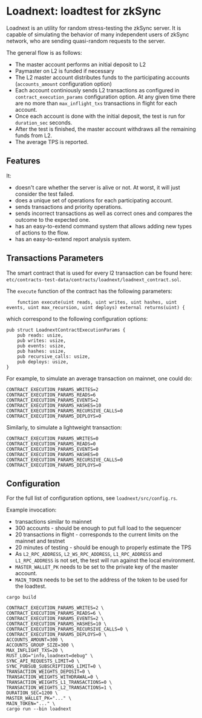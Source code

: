 # Loadnext: loadtest for zkSync

Loadnext is an utility for random stress-testing the zkSync server. It is capable of simulating the behavior of many
independent users of zkSync network, who are sending quasi-random requests to the server.

The general flow is as follows:

- The master account performs an initial deposit to L2
- Paymaster on L2 is funded if necessary
- The L2 master account distributes funds to the participating accounts (`accounts_amount` configuration option)
- Each account continiously sends L2 transactions as configured in `contract_execution_params` configuration option. At
  any given time there are no more than `max_inflight_txs` transactions in flight for each account.
- Once each account is done with the initial deposit, the test is run for `duration_sec` seconds.
- After the test is finished, the master account withdraws all the remaining funds from L2.
- The average TPS is reported.

## Features

It:

- doesn't care whether the server is alive or not. At worst, it will just consider the test failed.
- does a unique set of operations for each participating account.
- sends transactions and priority operations.
- sends incorrect transactions as well as correct ones and compares the outcome to the expected one.
- has an easy-to-extend command system that allows adding new types of actions to the flow.
- has an easy-to-extend report analysis system.

## Transactions Parameters

The smart contract that is used for every l2 transaction can be found here:
`etc/contracts-test-data/contracts/loadnext/loadnext_contract.sol`.

The `execute` function of the contract has the following parameters:

```
    function execute(uint reads, uint writes, uint hashes, uint events, uint max_recursion, uint deploys) external returns(uint) {
```

which correspond to the following configuration options:

```
pub struct LoadnextContractExecutionParams {
    pub reads: usize,
    pub writes: usize,
    pub events: usize,
    pub hashes: usize,
    pub recursive_calls: usize,
    pub deploys: usize,
}
```

For example, to simulate an average transaction on mainnet, one could do:

```
CONTRACT_EXECUTION_PARAMS_WRITES=2
CONTRACT_EXECUTION_PARAMS_READS=6
CONTRACT_EXECUTION_PARAMS_EVENTS=2
CONTRACT_EXECUTION_PARAMS_HASHES=10
CONTRACT_EXECUTION_PARAMS_RECURSIVE_CALLS=0
CONTRACT_EXECUTION_PARAMS_DEPLOYS=0
```

Similarly, to simulate a lightweight transaction:

```
CONTRACT_EXECUTION_PARAMS_WRITES=0
CONTRACT_EXECUTION_PARAMS_READS=0
CONTRACT_EXECUTION_PARAMS_EVENTS=0
CONTRACT_EXECUTION_PARAMS_HASHES=0
CONTRACT_EXECUTION_PARAMS_RECURSIVE_CALLS=0
CONTRACT_EXECUTION_PARAMS_DEPLOYS=0
```

## Configuration

For the full list of configuration options, see `loadnext/src/config.rs`.

Example invocation:

- transactions similar to mainnet
- 300 accounts - should be enough to put full load to the sequencer
- 20 transactions in flight - corresponds to the current limits on the mainnet and testnet
- 20 minutes of testing - should be enough to properly estimate the TPS
- As `L2_RPC_ADDRESS`, `L2_WS_RPC_ADDRESS`, `L1_RPC_ADDRESS` and `L1_RPC_ADDRESS` is not set, the test will run against
  the local environment.
- `MASTER_WALLET_PK` needs to be set to the private key of the master account.
- `MAIN_TOKEN` needs to be set to the address of the token to be used for the loadtest.

```
cargo build

CONTRACT_EXECUTION_PARAMS_WRITES=2 \
CONTRACT_EXECUTION_PARAMS_READS=6 \
CONTRACT_EXECUTION_PARAMS_EVENTS=2 \
CONTRACT_EXECUTION_PARAMS_HASHES=10 \
CONTRACT_EXECUTION_PARAMS_RECURSIVE_CALLS=0 \
CONTRACT_EXECUTION_PARAMS_DEPLOYS=0 \
ACCOUNTS_AMOUNT=300 \
ACCOUNTS_GROUP_SIZE=300 \
MAX_INFLIGHT_TXS=20 \
RUST_LOG="info,loadnext=debug" \
SYNC_API_REQUESTS_LIMIT=0 \
SYNC_PUBSUB_SUBSCRIPTIONS_LIMIT=0 \
TRANSACTION_WEIGHTS_DEPOSIT=0 \
TRANSACTION_WEIGHTS_WITHDRAWAL=0 \
TRANSACTION_WEIGHTS_L1_TRANSACTIONS=0 \
TRANSACTION_WEIGHTS_L2_TRANSACTIONS=1 \
DURATION_SEC=1200 \
MASTER_WALLET_PK="..." \
MAIN_TOKEN="..." \
cargo run --bin loadnext
```
